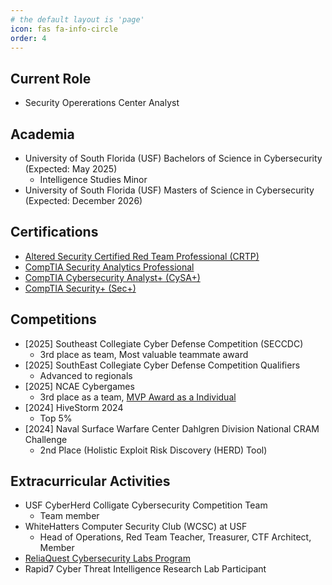 ```yaml
---
# the default layout is 'page'
icon: fas fa-info-circle
order: 4
---
```



## Current Role
 - Security Opererations Center Analyst

## Academia 
 - University of South Florida (USF) Bachelors of Science in Cybersecurity (Expected: May 2025)
     - Intelligence Studies Minor
 - University of South Florida (USF) Masters of Science in Cybersecurity (Expected: December 2026)

## Certifications
 - [Altered Security Certified Red Team Professional (CRTP)](https://www.credential.net/90dd4610-555c-4f07-88df-e7265bbe689c#acc.Bne6rNwq)
 - [CompTIA Security Analytics Professional](https://www.credly.com/badges/b0a8ac49-b815-4c34-ae76-25ab34213bd1)
 - [CompTIA Cybersecurity Analyst+ (CySA+)](https://www.credly.com/badges/0dc73e77-cd94-47a5-a4ba-11644b6dfa24)
 - [CompTIA Security+ (Sec+)](https://www.credly.com/badges/098f8190-7e57-4d69-9073-462bc3b15fc1/public_url)


## Competitions
- [2025] Southeast Collegiate Cyber Defense Competition (SECCDC)
  - 3rd place as team, Most valuable teammate award
- [2025] SouthEast Collegiate Cyber Defense Competition Qualifiers
  - Advanced to regionals
- [2025] NCAE Cybergames
  - 3rd place as a team, [MVP Award as a Individual](https://badgr.com/public/assertions/TKpLjsuoRraJ1HFRo8PuVg?identity__email=gstevens215@usf.edu)
- [2024] HiveStorm 2024
  - Top 5%
- [2024] Naval Surface Warfare Center Dahlgren Division National CRAM Challenge
  - 2nd Place (Holistic Exploit Risk Discovery (HERD) Tool)


## Extracurricular Activities
- USF CyberHerd Colligate Cybersecurity Competition Team
  - Team member 
- WhiteHatters Computer Security Club (WCSC) at USF
  - Head of Operations, Red Team Teacher, Treasurer, CTF Architect, Member
- [ReliaQuest Cybersecurity Labs Program](https://www.credly.com/badges/72118d4a-15f8-40fe-890d-cb3d990cb2db/linked_in_profile)
- Rapid7 Cyber Threat Intelligence Research Lab Participant

